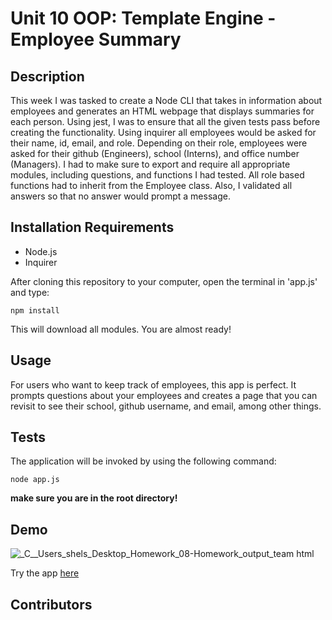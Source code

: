# Unit 10 OOP: Template Engine - Employee Summary

## Description

This week I was tasked to create a Node CLI that takes in information about employees and generates an HTML webpage that displays summaries for each person. Using jest,
I was to ensure that all the given tests pass before creating the functionality. Using inquirer all employees would be asked for their name, id, email, and role. Depending on their role, employees were asked for their github (Engineers), school (Interns), and office number (Managers). I had to make sure to export and require all appropriate modules, including questions, and functions I had tested. All role based functions had to inherit from the Employee class. Also, I validated all answers so that no answer would prompt a message.

## Installation Requirements

* Node.js 
* Inquirer

After cloning this repository to your computer, open the terminal in 'app.js' 
and type:

```
npm install
```
This will download all modules. You are almost ready!

## Usage

For users who want to keep track of employees, this app is perfect. It prompts questions about your employees and creates a page that you can revisit to see their school, github username, and email, among other things.

## Tests

The application will be invoked by using the following command:

```
node app.js
```

**make sure you are in the root directory!**

## Demo

![_C__Users_shels_Desktop_Homework_08-Homework_output_team html](https://user-images.githubusercontent.com/70654835/101710189-d83d9100-3a45-11eb-822d-f6dc8bcca61b.png)

Try the app [here](https://shellsea31.github.io/Employee_Summary/)

## Contributors
